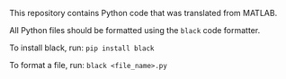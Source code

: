 This repository contains Python code that was translated from MATLAB.

All Python files should be formatted using the `black` code formatter.

To install black, run:
`pip install black`

To format a file, run:
`black <file_name>.py`
